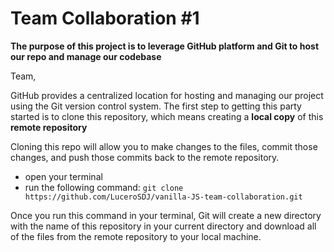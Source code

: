 # Team Collaboration #1

**The purpose of this project is to leverage GitHub platform and Git to host our repo and manage our codebase**

Team,

GitHub provides a centralized location for hosting and managing our project using the Git version control system.
The first step to getting this party started is to clone this repository, which means creating a **local copy** of this **remote repository**

Cloning this repo will allow you to make changes to the files, commit those changes, and push those commits back to the remote repository.

- open your terminal
- run the following command:
`git clone https://github.com/LuceroSDJ/vanilla-JS-team-collaboration.git`

Once you run this command in your terminal, Git will create a new directory with the name of this repository in your current directory and download all of the files from the remote repository to your local machine.

